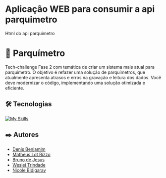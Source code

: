 # Aplicação WEB para consumir a api parquimetro
Html do api parquimetro

# 🚀 Parquímetro
Tech-challenge Fase 2 com temática de criar um sistema mais atual para parquimetro. 
O objetivo é refazer uma solução de parquímetros, que atualmente apresenta atrasos e erros na gravação e leitura dos dados. Você deve modernizar o código, implementando uma solução otimizada e eficiente.

## 🛠️ Tecnologias

[![My Skills](https://skillicons.dev/icons?i=js,html,css)](https://skillicons.dev)


## ✒️ Autores

- [Denis Benjamim](https://www.github.com/denisbenjamim)
- [Matheus Lot Rizzo](https://www.github.com/MatheusLotRizzo)
- [Bruno de Jesus](https://www.github.com/brujp)
- [Weslei Trindade](https://www.github.com/westrindade)
- [Nicole Bidigaray](https://www.github.com/Nicole-Bidigaray)

